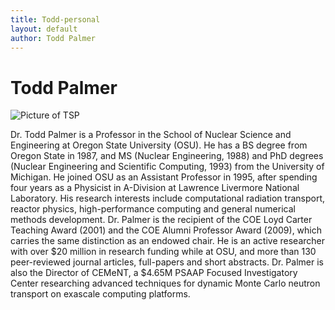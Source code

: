 ```yaml
---
title: Todd-personal
layout: default
author: Todd Palmer
---
```

Todd Palmer
================================
![Picture of TSP](https://github.com/palmerts/osu-transport/tsp.jpg "Logo Title Text 1")

Dr. Todd Palmer is a Professor in the School of Nuclear Science and Engineering at Oregon State University (OSU).  He has a BS degree from Oregon State in 1987, and MS (Nuclear Engineering, 1988) and PhD degrees (Nuclear Engineering and Scientific Computing, 1993) from the University of Michigan.   He joined OSU as an Assistant Professor in 1995, after spending four years as a Physicist in A-Division at Lawrence Livermore National Laboratory.  His research interests include computational radiation transport, reactor physics, high-performance computing and general numerical methods development.  Dr. Palmer is the recipient of the COE Loyd Carter Teaching Award (2001) and the COE Alumni Professor Award (2009), which carries the same distinction as an endowed chair.  He is an active researcher with over $20 million in research funding while at OSU, and more than 130 peer-reviewed journal articles, full-papers and short abstracts.  Dr. Palmer is also the Director of CEMeNT, a $4.65M PSAAP Focused Investigatory Center researching advanced techniques for dynamic Monte Carlo neutron transport on exascale computing platforms.
